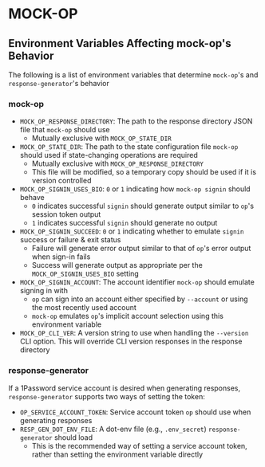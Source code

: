 # MOCK-OP

## Environment Variables Affecting mock-op's Behavior

The following is a list of environment variables that determine `mock-op`'s and `response-generator`'s behavior

### mock-op

- `MOCK_OP_RESPONSE_DIRECTORY`: The path to the response directory JSON file that `mock-op` should use
  - Mutually exclusive with `MOCK_OP_STATE_DIR`
- `MOCK_OP_STATE_DIR`: The path to the state configuration file `mock-op` should used if state-changing operations are required
  - Mutually exclusive with `MOCK_OP_RESPONSE_DIRECTORY`
  - This file will be modified, so a temporary copy should be used if it is version controlled
- `MOCK_OP_SIGNIN_USES_BIO`: `0` or `1` indicating how `mock-op signin` should behave
  - `0` indicates successful `signin` should generate output similar to `op`'s session token output
  - `1` indicates successful `signin` should generate no output
- `MOCK_OP_SIGNIN_SUCCEED`: `0` or `1` indicating whether to emulate `signin` success or failure & exit status
  - Failure will generate error output similar to that of `op`'s error output when sign-in fails
  - Success will generate output as appropriate per the `MOCK_OP_SIGNIN_USES_BIO` setting
- `MOCK_OP_SIGNIN_ACCOUNT`: The account identifier `mock-op` should emulate signing in with
  - `op` can sign into an account either specified by `--account` or using the most recently used account
  - `mock-op` emulates `op`'s implicit account selection using this environment variable
- `MOCK_OP_CLI_VER`: A version string to use when handling the `--version` CLI option. This will override CLI version responses in the response directory
### response-generator

If a 1Password service account is desired when generating responses, `response-generator` supports two ways of setting the token:

- `OP_SERVICE_ACCOUNT_TOKEN`: Service account token `op` should use when generating responses
- `RESP_GEN_DOT_ENV_FILE`: A dot-env file (e.g., `.env_secret`) `response-generator` should load
  - This is the recommended way of setting a service account token, rather than setting the environment variable directly
